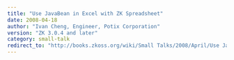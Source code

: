 ```yaml
---
title: "Use JavaBean in Excel with ZK Spreadsheet"
date: 2008-04-18
author: "Ivan Cheng, Engineer, Potix Corporation"
version: "ZK 3.0.4 and later"
category: small-talk
redirect_to: "http://books.zkoss.org/wiki/Small Talks/2008/April/Use JavaBean in Excel with ZK Spreadsheet"
---
```

